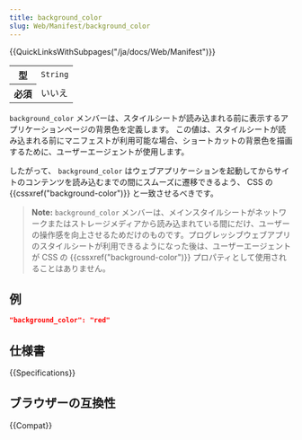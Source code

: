 ```yaml
---
title: background_color
slug: Web/Manifest/background_color
---
```

{{QuickLinksWithSubpages("/ja/docs/Web/Manifest")}}

<table class="properties">
  <tbody>
    <tr>
      <th scope="row">型</th>
      <td><code>String</code></td>
    </tr>
    <tr>
      <th scope="row">必須</th>
      <td>いいえ</td>
    </tr>
  </tbody>
</table>

`background_color` メンバーは、スタイルシートが読み込まれる前に表示するアプリケーションページの背景色を定義します。 この値は、スタイルシートが読み込まれる前にマニフェストが利用可能な場合、ショートカットの背景色を描画するために、ユーザーエージェントが使用します。

したがって、 `background_color` はウェブアプリケーションを起動してからサイトのコンテンツを読み込むまでの間にスムーズに遷移できるよう、 CSS の {{cssxref("background-color")}} と一致させるべきです。

> **Note:** `background_color` メンバーは、メインスタイルシートがネットワークまたはストレージメディアから読み込まれている間にだけ、ユーザーの操作感を向上させるためだけのものです。プログレッシブウェブアプリのスタイルシートが利用できるようになった後は、ユーザーエージェントが CSS の {{cssxref("background-color")}} プロパティとして使用されることはありません。

## 例

```json
"background_color": "red"
```

## 仕様書

{{Specifications}}

## ブラウザーの互換性

{{Compat}}
